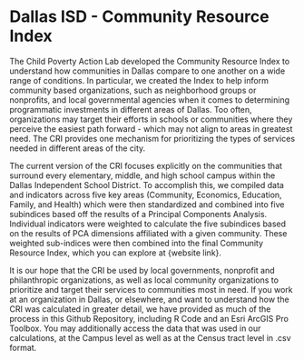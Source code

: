 # Dallas ISD - Community Resource Index

The Child Poverty Action Lab developed the Community Resource Index to understand how communities in Dallas compare to one another on a wide range of conditions. In particular, we created the Index to help inform community based organizations, such as neighborhood groups or nonprofits, and local governmental agencies when it comes to determining programmatic investments in different areas of Dallas. Too often, organizations may target their efforts in schools or communities where they perceive the easiest path forward - which may not align to areas in greatest need. The CRI provides one mechanism for prioritizing the types of services needed in different areas of the city. 

The current version of the CRI focuses explicitly on the communities that surround every elementary, middle, and high school campus within the Dallas Independent School District. To accomplish this, we compiled data and indicators across five key areas (Community, Economics, Education, Family, and Health) which were then standardized and combined into five subindices based off the results of a Principal Components Analysis. Individual indicators were weighted to calculate the five subindices based on the results of PCA dimensions affiliated with a given community. These weighted sub-indices were then combined into the final Community Resource Index, which you can explore at {website link}. 

It is our hope that the CRI be used by local governments, nonprofit and philanthropic organizations, as well as local community organizations to prioritize and target their services to communities most in need. If you work at an organization in Dallas, or elsewhere, and want to understand how the CRI was calculated in greater detail, we have provided as much of the process in this Github Repository, including R Code and an Esri ArcGIS Pro Toolbox. You may additionally access the data that was used in our calculations, at the Campus level as well as at the Census tract level in .csv format.
